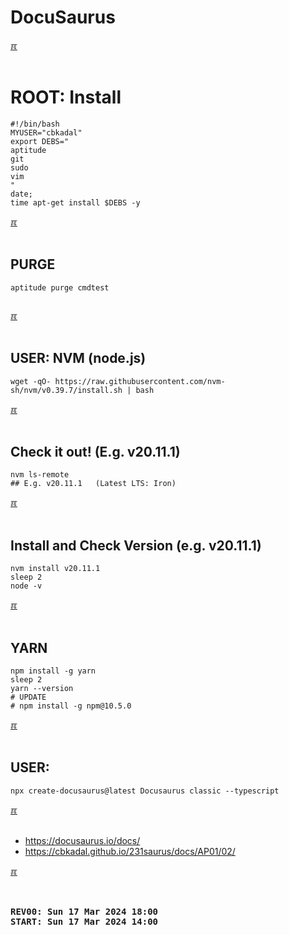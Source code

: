 # DocuSaurus

[&#x213C;](#idxXXX)<br id="idx000"><br>
# ROOT: Install

```
#!/bin/bash
MYUSER="cbkadal"
export DEBS="
aptitude
git
sudo
vim
"
date;
time apt-get install $DEBS -y

```

[&#x213C;](#)<br id="idx001"><br>
## PURGE

```
aptitude purge cmdtest


```

[&#x213C;](#)<br id="idx001"><br>
## USER: NVM (node.js)

```
wget -qO- https://raw.githubusercontent.com/nvm-sh/nvm/v0.39.7/install.sh | bash

```

[&#x213C;](#)<br id="idx002"><br>
## Check it out! (E.g. v20.11.1)

```
nvm ls-remote
## E.g. v20.11.1   (Latest LTS: Iron)

```

[&#x213C;](#)<br id="idx002"><br>
## Install and Check Version (e.g. v20.11.1)

```
nvm install v20.11.1
sleep 2
node -v

```

[&#x213C;](#)<br id="idx002"><br>
## YARN

```
npm install -g yarn
sleep 2
yarn --version
# UPDATE
# npm install -g npm@10.5.0

```

[&#x213C;](#)<br id="idx002"><br>
## USER: 

```
npx create-docusaurus@latest Docusaurus classic --typescript

```

[&#x213C;](#)<br id="idx003"><br>

* <https://docusaurus.io/docs/>
* <https://cbkadal.github.io/231saurus/docs/AP01/02/>


[&#x213C;](#)<br id="idxXXX"><br>

<pre><strong>
REV00: Sun 17 Mar 2024 18:00
START: Sun 17 Mar 2024 14:00
</strong></pre>
